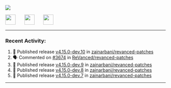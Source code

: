 <p align="left">
  <!-- Typing SVG by DenverCoder1 - https://github.com/DenverCoder1/readme-typing-svg -->
  <a href="https://github.com/DenverCoder1/readme-typing-svg">
    <img src="https://readme-typing-svg.demolab.com/?lines=Hello%2E%2E%2E;Im%20Zain;&font=Fira%20Code&center=false&width=440&height=45&color=00FFFF&vCenter=true&pause=1000&size=22" /></a>
</p>

<p align="left">
  <a href="https://www.youtube.com/@zainarbani"><img width="32px" src="https://www.freeiconspng.com/uploads/youtube-subscribe-png-youtube-subscribe-to-5.png"/></a>
  &#8287;&#8287;&#8287;&#8287;&#8287;
  <a href="mailto:zaintsyariev@gmail.com"><img width="32px" src="https://www.freeiconspng.com/uploads/email-icon--100-flat-vol-2-iconset--graphicloads-18.png"/></a>
  &#8287;&#8287;&#8287;&#8287;&#8287;
  <a href="https://t.me/AnotherZain"><img width="32px" src="https://www.freeiconspng.com/uploads/telegram-icon-1.png"></a>
</p>

---

<h3>Recent Activity:</h3>

<!-- https://github.com/jamesgeorge007/github-activity-readme -->
<!--START_SECTION:activity-->
1. 🚀 Published release [v4.15.0-dev.10](https://github.com/zainarbani/revanced-patches/releases/tag/v4.15.0-dev.10) in [zainarbani/revanced-patches](https://github.com/zainarbani/revanced-patches)
2. 🗣 Commented on [#3674](https://github.com/ReVanced/revanced-patches/pull/3674#issuecomment-2365619004) in [ReVanced/revanced-patches](https://github.com/ReVanced/revanced-patches)
3. 🚀 Published release [v4.15.0-dev.9](https://github.com/zainarbani/revanced-patches/releases/tag/v4.15.0-dev.9) in [zainarbani/revanced-patches](https://github.com/zainarbani/revanced-patches)
4. 🚀 Published release [v4.15.0-dev.8](https://github.com/zainarbani/revanced-patches/releases/tag/v4.15.0-dev.8) in [zainarbani/revanced-patches](https://github.com/zainarbani/revanced-patches)
5. 🚀 Published release [v4.15.0-dev.7](https://github.com/zainarbani/revanced-patches/releases/tag/v4.15.0-dev.7) in [zainarbani/revanced-patches](https://github.com/zainarbani/revanced-patches)
<!--END_SECTION:activity-->

---
